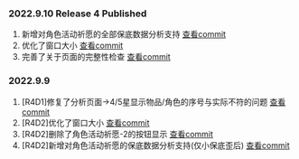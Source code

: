 ### 2022.9.10 Release 4 Published

1. 新增对角色活动祈愿的全部保底数据分析支持 [查看commit](https://github.com/AuroraZiling/genshin-pray-export/commit/97f93de4f4fb887bc6648c24dcea6954f142b621)
2. 优化了窗口大小 [查看commit](https://github.com/AuroraZiling/genshin-pray-export/commit/97f93de4f4fb887bc6648c24dcea6954f142b621)
3. 完善了关于页面的完整性检查 [查看commit](https://github.com/AuroraZiling/genshin-pray-export/commit/97f93de4f4fb887bc6648c24dcea6954f142b621)

### 2022.9.9

1. [R4D1]修复了分析页面->4/5星显示物品/角色的序号与实际不符的问题 [查看commit](https://github.com/AuroraZiling/genshin-pray-export/commit/a89a0dc1f839ca098d124ce4877befd8c25b0db9)
2. [R4D2]优化了窗口大小 [查看commit](https://github.com/AuroraZiling/genshin-pray-export/commit/b34cf5d673f71ba7d27e37168317fcf8eebf9fb3)
3. [R4D2]删除了角色活动祈愿-2的按钮显示 [查看commit](https://github.com/AuroraZiling/genshin-pray-export/commit/b34cf5d673f71ba7d27e37168317fcf8eebf9fb3)
4. [R4D2]新增对角色活动祈愿的保底数据分析支持(仅小保底歪后) [查看commit](https://github.com/AuroraZiling/genshin-pray-export/commit/b34cf5d673f71ba7d27e37168317fcf8eebf9fb3)